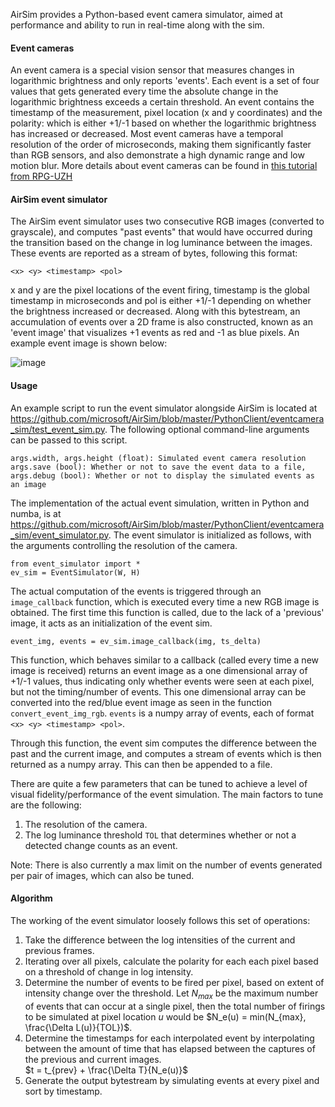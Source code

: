 AirSim provides a Python-based event camera simulator, aimed at performance and ability to run in real-time along with the sim.

#### Event cameras
An event camera is a special vision sensor that measures changes in logarithmic brightness and only reports 'events'. Each event is a set of four values that gets generated every time the absolute change in the logarithmic brightness exceeds a certain threshold. An event contains the timestamp of the measurement, pixel location (x and y coordinates) and the polarity: which is either +1/-1 based on whether the logarithmic brightness has increased or decreased. Most event cameras have a temporal resolution of the order of microseconds, making them significantly faster than RGB sensors, and also demonstrate a high dynamic range and low motion blur. More details about event cameras can be found in [this tutorial from RPG-UZH](http://rpg.ifi.uzh.ch/docs/scaramuzza/Tutorial_on_Event_Cameras_Scaramuzza.pdf)

#### AirSim event simulator

The AirSim event simulator uses two consecutive RGB images (converted to grayscale), and computes "past events" that would have occurred during the transition based on the change in log luminance between the images. These events are reported as a stream of bytes, following this format:

`<x> <y> <timestamp> <pol>`

x and y are the pixel locations of the event firing, timestamp is the global timestamp in microseconds and pol is either +1/-1 depending on whether the brightness increased or decreased. Along with this bytestream, an accumulation of events over a 2D frame is also constructed, known as an 'event image' that visualizes +1 events as red and -1 as blue pixels. An example event image is shown below:

![image](images/event_sim.png)

#### Usage
An example script to run the event simulator alongside AirSim is located at https://github.com/microsoft/AirSim/blob/master/PythonClient/eventcamera_sim/test_event_sim.py. The following optional command-line arguments can be passed to this script.

```
args.width, args.height (float): Simulated event camera resolution
args.save (bool): Whether or not to save the event data to a file, args.debug (bool): Whether or not to display the simulated events as an image
```

The implementation of the actual event simulation, written in Python and numba, is at https://github.com/microsoft/AirSim/blob/master/PythonClient/eventcamera_sim/event_simulator.py. The event simulator is initialized as follows, with the arguments controlling the resolution of the camera.

```
from event_simulator import *
ev_sim = EventSimulator(W, H)
```

The actual computation of the events is triggered through an `image_callback` function, which is executed every time a new RGB image is obtained. The first time this function is called, due to the lack of a 'previous' image, it acts as an initialization of the event sim. 

```
event_img, events = ev_sim.image_callback(img, ts_delta)
```
This function, which behaves similar to a callback (called every time a new image is received) returns an event image as a one dimensional array of +1/-1 values, thus indicating only whether events were seen at each pixel, but not the timing/number of events. This one dimensional array can be converted into the red/blue event image as seen in the function `convert_event_img_rgb`. `events` is a numpy array of events, each of format `<x> <y> <timestamp> <pol>`.

Through this function, the event sim computes the difference between the past and the current image, and computes a stream of events which is then returned as a numpy array. This can then be appended to a file.

There are quite a few parameters that can be tuned to achieve a level of visual fidelity/performance of the event simulation. The main factors to tune are the following:

1. The resolution of the camera.
2. The log luminance threshold `TOL` that determines whether or not a detected change counts as an event.

Note: There is also currently a max limit on the number of events generated per pair of images, which can also be tuned.


#### Algorithm
The working of the event simulator loosely follows this set of operations:
1. Take the difference between the log intensities of the current and previous frames.  
2. Iterating over all pixels, calculate the polarity for each each pixel based on a threshold of change in log intensity.  
3. Determine the number of events to be fired per pixel, based on extent of intensity change over the threshold. Let $N_{max}$ be the maximum number of events that can occur at a single pixel, then the total number of firings to be simulated at pixel location $u$ would be $N_e(u) = min(N_{max}, \frac{\Delta L(u)}{TOL})$.  
4. Determine the timestamps for each interpolated event by interpolating between the amount of time that has elapsed between the captures of the previous and current images.  
$t = t_{prev} + \frac{\Delta T}{N_e(u)}$  
5. Generate the output bytestream by simulating events at every pixel and sort by timestamp.
